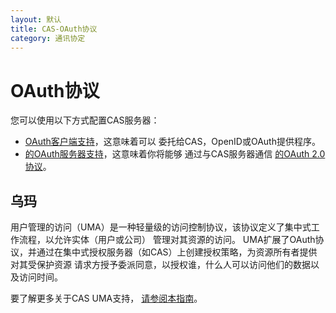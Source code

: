```yaml
---
layout: 默认
title: CAS-OAuth协议
category: 通讯协定
---
```


# OAuth协议

您可以使用以下方式配置CAS服务器：

* [OAuth客户端支持](../integration/Delegate-Authentication.html)，这意味着可以 委托给CAS，OpenID或OAuth提供程序。
* [的OAuth服务器支持](../installation/OAuth-OpenId-Authentication.html)，这意味着你将能够 通过与CAS服务器通信 [的OAuth 2.0协议](http://oauth.net/2/)。

## 乌玛

用户管理的访问（UMA）是一种轻量级的访问控制协议，该协议定义了集中式工作流程，以允许实体（用户或公司） 管理对其资源的访问。 UMA扩展了OAuth协议，并通过在集中式授权服务器（如CAS）上创建授权策略，为资源所有者提供对其受保护资源 请求方授予委派同意，以授权谁，什么人可以访问他们的数据以及访问时间。

要了解更多关于CAS UMA支持， [请参阅本指南](OAuth-UMA-Protocol.html)。
